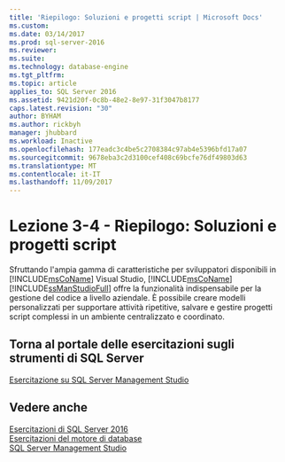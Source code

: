 ```yaml
---
title: 'Riepilogo: Soluzioni e progetti script | Microsoft Docs'
ms.custom: 
ms.date: 03/14/2017
ms.prod: sql-server-2016
ms.reviewer: 
ms.suite: 
ms.technology: database-engine
ms.tgt_pltfrm: 
ms.topic: article
applies_to: SQL Server 2016
ms.assetid: 9421d20f-0c8b-48e2-8e97-31f3047b8177
caps.latest.revision: "30"
author: BYHAM
ms.author: rickbyh
manager: jhubbard
ms.workload: Inactive
ms.openlocfilehash: 177eadc3c4be5c2708384c97ab4e5396bfd17a07
ms.sourcegitcommit: 9678eba3c2d3100cef408c69bcfe76df49803d63
ms.translationtype: MT
ms.contentlocale: it-IT
ms.lasthandoff: 11/09/2017
---
```

# <a name="lesson-3-4---summary---solutions-and-script-projects"></a>Lezione 3-4 - Riepilogo: Soluzioni e progetti script
Sfruttando l'ampia gamma di caratteristiche per sviluppatori disponibili in [!INCLUDE[msCoName](../../includes/msconame-md.md)] Visual Studio, [!INCLUDE[msCoName](../../includes/msconame-md.md)] [!INCLUDE[ssManStudioFull](../../includes/ssmanstudiofull-md.md)] offre la funzionalità indispensabile per la gestione del codice a livello aziendale. È possibile creare modelli personalizzati per supportare attività ripetitive, salvare e gestire progetti script complessi in un ambiente centralizzato e coordinato.  
  
## <a name="return-to-sql-server-tools-tutorials-portal"></a>Torna al portale delle esercitazioni sugli strumenti di SQL Server  
[Esercitazione su SQL Server Management Studio](../../tools/sql-server-management-studio/tutorial-sql-server-management-studio.md)  
  
## <a name="see-also"></a>Vedere anche  
[Esercitazioni di SQL Server 2016](../../sql-server/tutorials-for-sql-server-2016.md)  
[Esercitazioni del motore di database](../../relational-databases/database-engine-tutorials.md)  
[SQL Server Management Studio](http://msdn.microsoft.com/library/66a6b7b1-de6a-4161-82bd-98ded486947b)  
  
  
  
